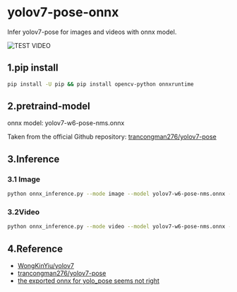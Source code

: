 # yolov7-pose-onnx
Infer yolov7-pose for images and videos with onnx model.

![TEST VIDEO](result.gif)

## 1.pip install
```bash
pip install -U pip && pip install opencv-python onnxruntime
```
## 2.pretraind-model
onnx model: yolov7-w6-pose-nms.onnx 

Taken from the official Github repository:
[trancongman276/yolov7-pose](https://github.com/trancongman276/yolov7-pose)

## 3.Inference
### 3.1 Image
```bash
python onnx_inference.py --mode image --model yolov7-w6-pose-nms.onnx -i sample.jpg -s 0.3 --img_size 960
```
### 3.2Video
```bash
python onnx_inference.py --mode video --model yolov7-w6-pose-nms.onnx -i sample.mp4 -s 0.3 --img_size 960
```

## 4.Reference
* [WongKinYiu/yolov7](https://github.com/WongKinYiu/yolov7/tree/pose)
* [trancongman276/yolov7-pose](https://github.com/trancongman276/yolov7-pose)
* [the exported onnx for yolo_pose seems not right](https://github.com/WongKinYiu/yolov7/issues/386)
